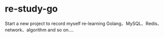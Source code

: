 # re-study-go
Start a new project to record myself re-learning Golang、MySQL、Redis、network、algorithm and so on....
